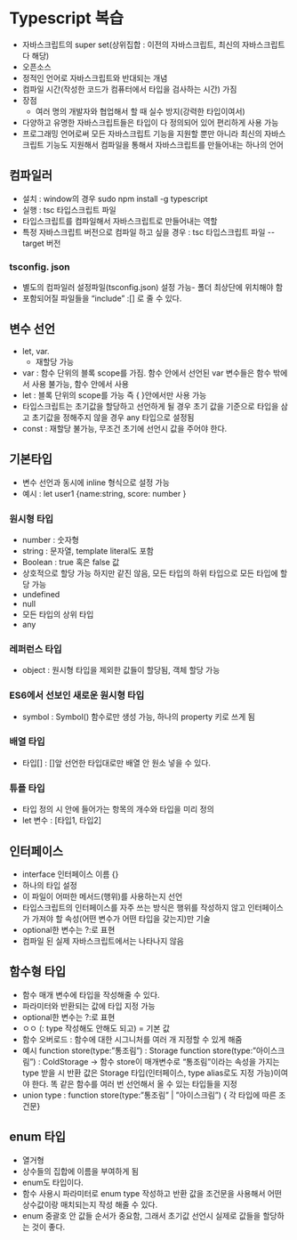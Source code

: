 # Typescript 복습

- 자바스크립트의 super set(상위집합 : 이전의 자바스크립트, 최신의 자바스크립트 다 해당)
- 오픈소스
- 정적인 언어로 자바스크립트와 반대되는 개념
- 컴파일 시간(작성한 코드가 컴퓨터에서 타입을 검사하는 시간) 가짐
- 장점
  - 여러 명의 개발자와 협업해서 할 때 실수 방지(강력한 타입이여서)
- 다양하고 유명한 자바스크립트들은 타입이 다 정의되어 있어 편리하게 사용 가능
- 프로그래밍 언어로써 모든 자바스크립트 기능을 지원할 뿐만 아니라 최신의 자바스크립트 기능도 지원해서 컴파일을 통해서 자바스크립트를 만들어내는 하나의 언어

## 컴파일러

- 설치 : window의 경우 sudo npm install -g typescript
- 실행 : tsc 타입스크립트 파일
- 타입스크립트를 컴파일해서 자바스크립트로 만들어내는 역할
- 특정 자바스크립트 버전으로 컴파일 하고 싶을 경우 : tsc 타입스크립트 파일 --target 버전

### tsconfig. json

- 별도의 컴파일러 설정파일(tsconfig.json) 설정 가능- 폴더 최상단에 위치해야 함
- 포함되어질 파일들을 “include” :[] 로 줄 수 있다.

## 변수 선언

- let, var.
  - 재할당 가능
- var : 함수 단위의 블록 scope를 가짐. 함수 안에서 선언된 var 변수들은 함수 밖에서 사용 불가능, 함수 안에서 사용
- let : 블록 단위의 scope를 가능 즉 { }안에서만 사용 가능
- 타입스크립트는 초기값을 할당하고 선언하게 될 경우 초기 값을 기준으로 타입을 삼고 초기값을 정해주지 않을 경우 any 타입으로 설정됨
- const : 재할당 불가능, 무조건 초기에 선언시 값을 주어야 한다.

## 기본타입

- 변수 선언과 동시에 inline 형식으로 설정 가능
- 예시 : let user1 {name:string, score: number
  }

### 원시형 타입

- number : 숫자형
- string : 문자열, template literal도 포함
- Boolean : true 혹은 false 값
- 상호적으로 할당 가능 하지만 같진 않음, 모든 타입의 하위 타입으로 모든 타입에 할당 가능
- undefined
- null
- 모든 타입의 상위 타입
- any

### 레퍼런스 타입

- object : 원시형 타입을 제외한 값들이 할당됨, 객체 할당 가능

### ES6에서 선보인 새로운 원시형 타입

- symbol : Symbol() 함수로만 생성 가능, 하나의 property 키로 쓰게 됨

### 배열 타입

- 타입[] : []앞 선언한 타입대로만 배열 안 원소 넣을 수 있다.

### 튜플 타입

- 타입 정의 시 안에 들어가는 항목의 개수와 타입을 미리 정의
- let 변수 : [타입1, 타입2]

## 인터페이스

- interface 인터페이스 이름 {}
- 하나의 타입 설정
- 이 파일이 어떠한 메서드(행위)를 사용하는지 선언
- 타입스크립트의 인터페이스를 자주 쓰는 방식은 행위를 작성하지 않고 인터페이스가 가져야 할 속성(어떤 변수가 어떤 타입을 갖는지)만 기술
- optional한 변수는 ?:로 표현
- 컴파일 된 실제 자바스크립트에서는 나타나지 않음

## 함수형 타입

- 함수 매개 변수에 타입을 작성해줄 수 있다.
- 파라미터와 반환되는 값에 타입 지정 가능
- optional한 변수는 ?:로 표현
- ㅇㅇ (: type 작성해도 안해도 되고) = 기본 값
- 함수 오버로드 : 함수에 대한 시그니처를 여러 개 지정할 수 있게 해줌
- 예시
  function store(type:”통조림”) : Storage
  function store(type:”아이스크림”) : ColdStorage
  -> 함수 store이 매개변수로 “통조림”이라는 속성을 가지는 type 받을 시 반환 값은 Storage 타입(인터페이스, type alias로도 지정 가능)이여야 한다. 똑 같은 함수를 여러 번 선언해서 올 수 있는 타입들을 지정
- union type : function store(type:”통조림” | ”아이스크림”) { 각 타입에 따른 조건문}

## enum 타입

- 열거형
- 상수들의 집합에 이름을 부여하게 됨
- enum도 타입이다.
- 함수 사용시 파라미터로 enum type 작성하고 반환 값을 조건문을 사용해서 어떤 상수값이랑 매치되는지 작성 해줄 수 있다.
- enum 중괄호 안 값들 순서가 중요함, 그래서 초기값 선언시 실제로 값들을 할당하는 것이 좋다.
